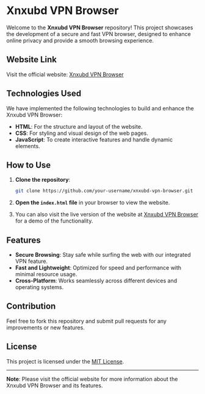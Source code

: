 # Xnxubd VPN Browser

Welcome to the **Xnxubd VPN Browser** repository! This project showcases the development of a secure and fast VPN browser, designed to enhance online privacy and provide a smooth browsing experience.

## Website Link

Visit the official website: [Xnxubd VPN Browser](https://xnxubdvpnbrowserapp.com/)

## Technologies Used

We have implemented the following technologies to build and enhance the Xnxubd VPN Browser:

- **HTML**: For the structure and layout of the website.
- **CSS**: For styling and visual design of the web pages.
- **JavaScript**: To create interactive features and handle dynamic elements.

## How to Use

1. **Clone the repository**:
    ```bash
    git clone https://github.com/your-username/xnxubd-vpn-browser.git
    ```
2. **Open the `index.html` file** in your browser to view the website.

3. You can also visit the live version of the website at [Xnxubd VPN Browser](https://xnxubdvpnbrowserapp.com/) for a demo of the functionality.

## Features

- **Secure Browsing**: Stay safe while surfing the web with our integrated VPN feature.
- **Fast and Lightweight**: Optimized for speed and performance with minimal resource usage.
- **Cross-Platform**: Works seamlessly across different devices and operating systems.

## Contribution

Feel free to fork this repository and submit pull requests for any improvements or new features.

## License

This project is licensed under the [MIT License](LICENSE).

---

**Note**: Please visit the official website for more information about the Xnxubd VPN Browser and its features.

